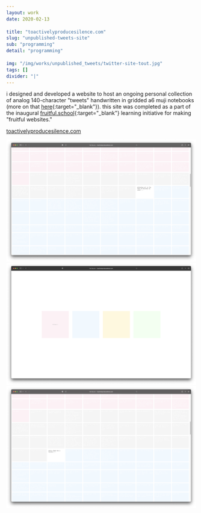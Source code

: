 ```yaml
---
layout: work
date: 2020-02-13

title: "toactivelyproducesilence.com"
slug: "unpublished-tweets-site"
sub: "programming"
detail: "programming"

img: "/img/works/unpublished_tweets/twitter-site-tout.jpg"
tags: []
divider: "|"
---
```


i designed and developed a website to host an ongoing personal collection of analog 140-character "tweets" handwritten in gridded a6 muji notebooks (more on that [here](https://neeta.works/works/unpublished_tweets/){:target="_blank"}). this site was completed as a part of the inaugural [fruitful.school](https://fruitful.school/){:target="_blank"} learning initiative for making "fruitful websites." 

[toactivelyproducesilence.com](http://www.toactivelyproducesilence.com)

![unpublished tweets site](/img/works/unpublished_tweets/twitter-site-1.png)
![unpublished tweets site](/img/works/unpublished_tweets/twitter-site-2.png)
![unpublished tweets site](/img/works/unpublished_tweets/twitter-site-3.png)
